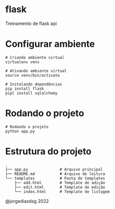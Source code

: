 # flask

Treinamento de flask api

# Configurar ambiente

    # Criando ambiente virtual
    virtualenv venv

    # Ativando ambiente virtual
    source venv/bin/activate

    # Instalando dependências
    pip install flask
    pipl install sqlalchemy

# Rodando o projeto

    # Rodando o projeto
    python app.py

# Estrutura do projeto

    .
    ├── app.py              # Arquivo principal
    ├── README.md           # Arquivo de leitura
    └── templates           # Pasta de templates
        ├── add.html        # Template de adição
        ├── edit.html       # Template de edição
        └── index.html      # Template de listagem

@jorgediasdsg 2022
